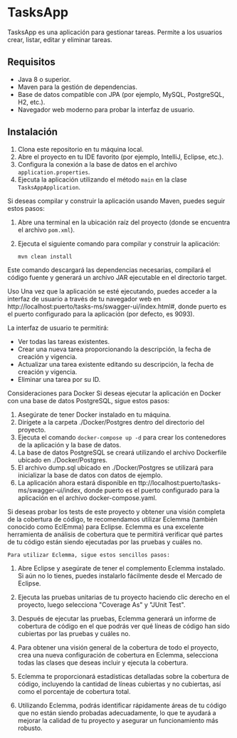 # TasksApp

TasksApp es una aplicación para gestionar tareas. Permite a los usuarios crear, listar, editar y eliminar tareas.

## Requisitos

- Java 8 o superior.
- Maven para la gestión de dependencias.
- Base de datos compatible con JPA (por ejemplo, MySQL, PostgreSQL, H2, etc.).
- Navegador web moderno para probar la interfaz de usuario.

## Instalación

1. Clona este repositorio en tu máquina local.
2. Abre el proyecto en tu IDE favorito (por ejemplo, IntelliJ, Eclipse, etc.).
3. Configura la conexión a la base de datos en el archivo `application.properties`.
4. Ejecuta la aplicación utilizando el método `main` en la clase `TasksAppApplication`.

Si deseas compilar y construir la aplicación usando Maven, puedes seguir estos pasos:

1. Abre una terminal en la ubicación raíz del proyecto (donde se encuentra el archivo `pom.xml`).
2. Ejecuta el siguiente comando para compilar y construir la aplicación:

   ```bash
   mvn clean install

Este comando descargará las dependencias necesarias, compilará el código fuente y generará un archivo JAR ejecutable en el directorio target.

Uso
Una vez que la aplicación se esté ejecutando, puedes acceder a la interfaz de usuario a través de tu navegador web en http://localhost:puerto/tasks-ms/swagger-ui/index.html#, donde puerto es el puerto configurado para la aplicación (por defecto, es 9093).

La interfaz de usuario te permitirá:

- Ver todas las tareas existentes.
- Crear una nueva tarea proporcionando la descripción, la fecha de creación y vigencia.
- Actualizar una tarea existente editando su descripción, la fecha de creación y vigencia.
- Eliminar una tarea por su ID.

Consideraciones para Docker
Si deseas ejecutar la aplicación en Docker con una base de datos PostgreSQL, sigue estos pasos:

1. Asegúrate de tener Docker instalado en tu máquina.
2. Dirígete a la carpeta ./Docker/Postgres dentro del directorio del proyecto.
3. Ejecuta el comando `docker-compose up -d` para crear los contenedores de la aplicación y la base de datos.
4. La base de datos PostgreSQL se creará utilizando el archivo Dockerfile ubicado en ./Docker/Postgres.
5. El archivo dump.sql ubicado en ./Docker/Postgres se utilizará para inicializar la base de datos con datos de ejemplo.
6. La aplicación ahora estará disponible en ttp://localhost:puerto/tasks-ms/swagger-ui/index, donde puerto es el puerto configurado para la aplicación en el archivo docker-compose.yaml.


Si deseas probar los tests de este proyecto y obtener una visión completa de la cobertura de código, te recomendamos utilizar Eclemma (también conocido como EclEmma) para Eclipse. Eclemma es una excelente herramienta de análisis de cobertura que te permitirá verificar qué partes de tu código están siendo ejecutadas por las pruebas y cuáles no.

    Para utilizar Eclemma, sigue estos sencillos pasos:

1. Abre Eclipse y asegúrate de tener el complemento Eclemma instalado. Si aún no lo tienes, puedes instalarlo fácilmente desde el Mercado de Eclipse.

2. Ejecuta las pruebas unitarias de tu proyecto haciendo clic derecho en el proyecto, luego selecciona "Coverage As" y "JUnit Test".

3. Después de ejecutar las pruebas, Eclemma generará un informe de cobertura de código en el que podrás ver qué líneas de código han sido cubiertas por las pruebas y cuáles no.

4. Para obtener una visión general de la cobertura de todo el proyecto, crea una nueva configuración de cobertura en Eclemma, selecciona todas las clases que deseas incluir y ejecuta la cobertura.

5. Eclemma te proporcionará estadísticas detalladas sobre la cobertura de código, incluyendo la cantidad de líneas cubiertas y no cubiertas, así como el porcentaje de cobertura total.

6. Utilizando Eclemma, podrás identificar rápidamente áreas de tu código que no están siendo probadas adecuadamente, lo que te ayudará a mejorar la calidad de tu proyecto y asegurar un funcionamiento más robusto.